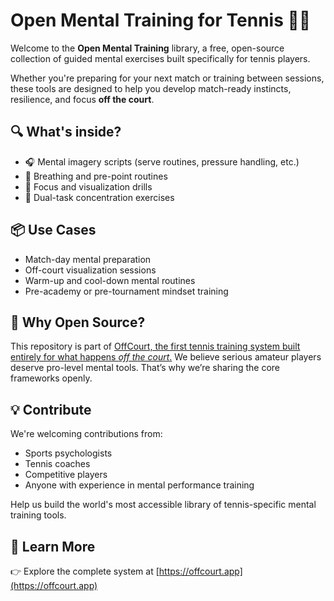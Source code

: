 # Open Mental Training for Tennis 🎾🧠

Welcome to the **Open Mental Training** library, a free, open-source collection of guided mental exercises built specifically for tennis players.

Whether you're preparing for your next match or training between sessions, these tools are designed to help you develop match-ready instincts, resilience, and focus **off the court**.

## 🔍 What's inside?

- 🎧 Mental imagery scripts (serve routines, pressure handling, etc.)
- 🧘 Breathing and pre-point routines
- 🎯 Focus and visualization drills
- 🧠 Dual-task concentration exercises

## 📦 Use Cases

- Match-day mental preparation
- Off-court visualization sessions
- Warm-up and cool-down mental routines
- Pre-academy or pre-tournament mindset training

## 🌱 Why Open Source?

This repository is part of [OffCourt, the first tennis training system built entirely for what happens *off the court*.](https://offcourt.app) We believe serious amateur players deserve pro-level mental tools. That’s why we’re sharing the core frameworks openly.

## 💡 Contribute

We're welcoming contributions from:
- Sports psychologists
- Tennis coaches
- Competitive players
- Anyone with experience in mental performance training

Help us build the world's most accessible library of tennis-specific mental training tools.

## 🔗 Learn More

👉 Explore the complete system at [https://offcourt.app](https://offcourt.app)  
